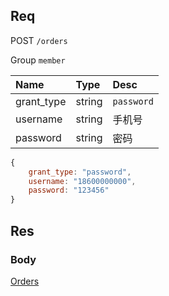 ## Req

POST `/orders`

Group `member`


| Name       | Type   | Desc       |
|:-----------|:-------|:-----------|
| grant_type | string | `password` |
| username   | string | 手机号     |
| password   | string | 密码       |

```js
{
    grant_type: "password",
    username: "18600000000",
    password: "123456"
}
```


## Res
### Body




[Orders](../order)